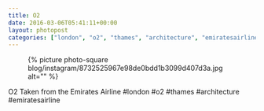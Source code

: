 ```yaml
---
title: O2
date: 2016-03-06T05:41:11+00:00
layout: photopost
categories: ["london", "o2", "thames", "architecture", "emiratesairline", "photos", "instagram"]
---
```


<figure class="photo photo--square">
  {% picture photo-square blog/instagram/8732525967e98de0bdd1b3099d407d3a.jpg alt="" %}
</figure>

O2
Taken from the Emirates Airline
#london #o2 #thames #architecture #emiratesairline
